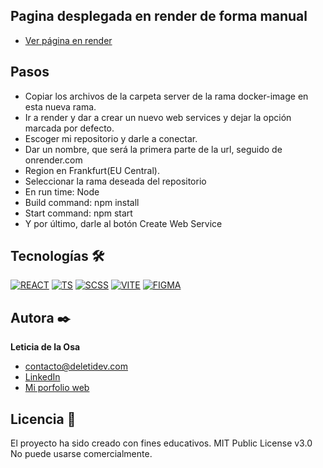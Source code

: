 ## Pagina desplegada en render de forma manual

- [Ver página en render](https://myf-manual-deploy.onrender.com/)

## Pasos

- Copiar los archivos de la carpeta server de la rama docker-image en esta nueva rama.
- Ir a render y dar a crear un nuevo web services y dejar la opción marcada por defecto.
- Escoger mi repositorio y darle a conectar.
- Dar un nombre, que será la primera parte de la url, seguido de onrender.com
- Region en Frankfurt(EU Central).
- Seleccionar la rama deseada del repositorio
- En run time: Node
- Build command: npm install
- Start command: npm start
- Y por último, darle al botón Create Web Service

## Tecnologías 🛠

<!-- Iconos sacados de: https://github.com/hendrasob/badges/blob/master/README.md y https://github.com/alexandresanlim/Badges4-README.md-Profile -->

[![REACT](https://img.shields.io/badge/React-20232A?style=for-the-badge&logo=react&logoColor=61DAFB)](https://es.wikipedia.org/wiki/React)
[![TS](https://img.shields.io/badge/TypeScript-007ACC?style=for-the-badge&logo=typescript&logoColor=white)](https://es.wikipedia.org/wiki/TypeScript)
[![SCSS](https://img.shields.io/badge/Sass-CC6699?style=for-the-badge&logo=sass&logoColor=white)](https://es.wikipedia.org/wiki/Sass)
[![VITE](https://img.shields.io/badge/Vite-B73BFE?style=for-the-badge&logo=vite&logoColor=FFD62E)](<https://en.wikipedia.org/wiki/Vite_(software)>)
[![FIGMA](https://img.shields.io/badge/Figma-F24E1E?style=for-the-badge&logo=figma&logoColor=white)](https://es.wikipedia.org/wiki/Figma)

## Autora ✒️

**Leticia de la Osa**

- [contacto@deletidev.com](mailto:contacto@deletidev.com)
- [LinkedIn](https://www.linkedin.com/in/deletidev)
- [Mi porfolio web](https://deletidev.com/)

## Licencia 📄

El proyecto ha sido creado con fines educativos.
MIT Public License v3.0
No puede usarse comercialmente.
